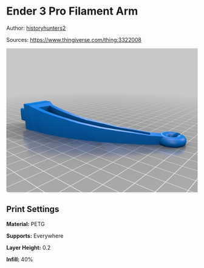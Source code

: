 # Ender 3 Pro Filament Arm

Author: [historyhunters2](https://www.thingiverse.com/historyhunters2)

Sources: https://www.thingiverse.com/thing:3322008

![photo](photo.jpg)

## Print Settings

**Material:** PETG

**Supports:** Everywhere

**Layer Height:** 0.2

**Infill:** 40%

